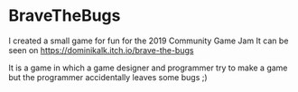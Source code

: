 # BraveTheBugs
I created a small game for fun for the 2019 Community Game Jam
It can be seen on https://dominikalk.itch.io/brave-the-bugs

It is a game in which a game designer and programmer try to make a game but the programmer accidentally leaves some bugs ;)
